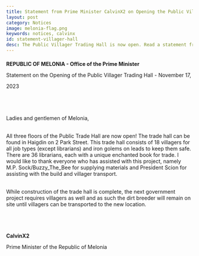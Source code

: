 ```yaml
---
title: Statement from Prime Minister CalvinX2 on Opening the Public Villager Trading Hall
layout: post
category: Notices
image: melonia-flag.png
keywords: notices, calvinx
id: statement-villager-hall
desc: The Public Villager Trading Hall is now open. Read a statement from the Prime Minister regarding this.
---
```


<div class="text-center" style="line-height: 30px;">
    <b>REPUBLIC OF MELONIA - Office of the Prime Minister</b><br>
    Statement on the Opening of the Public Villager Trading Hall - November 17, 2023
</div>

<br /><br>

Ladies and gentlemen of Melonia,<br><br>

All three floors of the Public Trade Hall are now open! The trade hall can be found in Haigdin on 2 Park Street. This trade hall consists of 18 villagers for all job types (except librarians) and iron golems on leads to keep them safe. There are 36 librarians, each with a unique enchanted book for trade. I would like to thank everyone who has assisted with this project, namely M.P. Sock/Buzzy_The_Bee for supplying materials and President Scion for assisting with the build and villager transport.<br><br>

While construction of the trade hall is complete, the next government project requires villagers as well and as such the dirt breeder will remain on site until villagers can be transported to the new location.

<br /><br>

<div class="text-center" style="line-height: 30px;">
    <b>CalvinX2</b><br>
    Prime Minister of the Republic of Melonia
</div>
